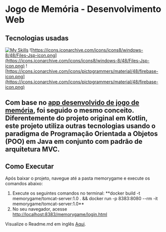 # Jogo de Memória - Desenvolvimento Web

## Tecnologias usadas
[![My Skills](https://skillicons.dev/icons?i=js,html,css,java,docker)](https://skillicons.dev) ![https://icons.iconarchive.com/icons/icons8/windows-8/48/Files-Jsp-icon.png](https://icons.iconarchive.com/icons/icons8/windows-8/48/Files-Jsp-icon.png) ![https://icons.iconarchive.com/icons/pictogrammers/material/48/firebase-icon.png](https://icons.iconarchive.com/icons/pictogrammers/material/48/firebase-icon.png)


Com base no [app desenvolvido de jogo de memória](https://github.com/eumanito/jogo-memoria-andoid-kotlin), foi seguido o mesmo conceito. Diferentemente do projeto original em Kotlin, este projeto utiliza outras tecnologias usando o paradigma de Programação Orientada a Objetos (POO) em Java em conjunto com padrão de arquitetura MVC.
---

## Como Executar
Após baixar o projeto, navegue até a pasta memorygame e execute os comandos abaixo:

<ol>
  <li>Execute os seguintes comandos no terminal: **docker build -t memorygame/tomcat-server:1.0 . && docker run -p 8383:8080 --rm -it memorygame/tomcat-server:1.0**</li>
  <li>No seu navegador, acesse <a href="http://localhost:8383/memorygame/login.html">http://localhost:8383/memorygame/login.html</a></li>
</ol>


Visualize o Readme.md em inglês [Aqui](README.md).